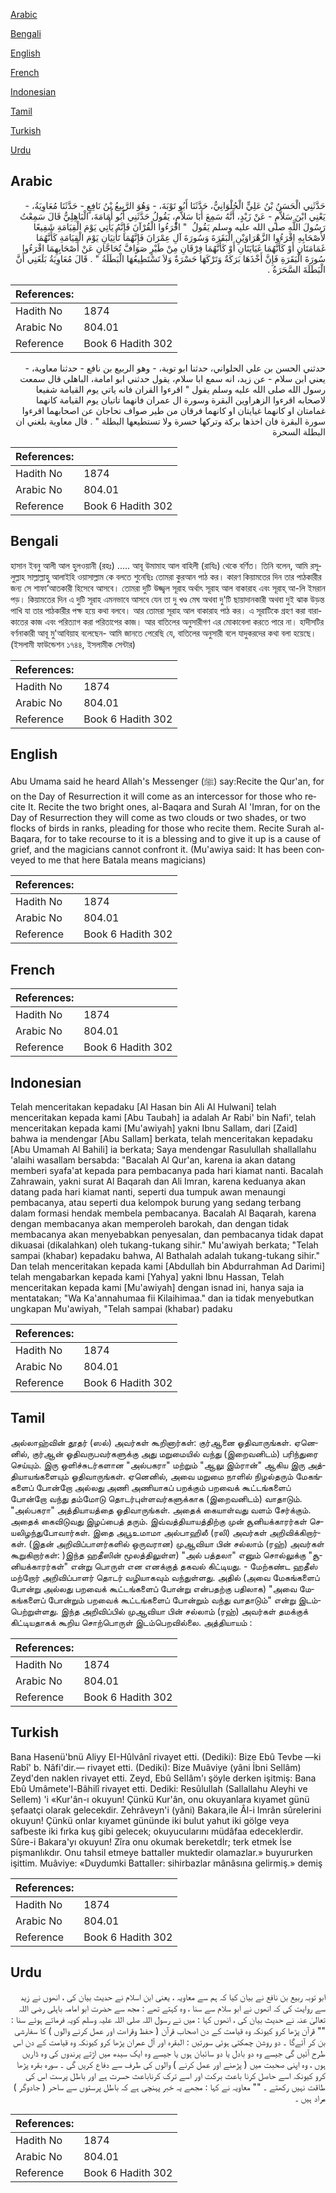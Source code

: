 [Arabic](#arabic)

[Bengali](#bengali)

[English](#english)

[French](#french)

[Indonesian](#indonesian)

[Tamil](#tamil)

[Turkish](#turkish)

[Urdu](#urdu)

## Arabic


<div dir="rtl" lang="ar" style={{fontSize:'larger',backgroundColor:'#f8f9fa',padding:20}}>
حَدَّثَنِي الْحَسَنُ بْنُ عَلِيٍّ الْحُلْوَانِيُّ، حَدَّثَنَا أَبُو تَوْبَةَ، - وَهُوَ الرَّبِيعُ بْنُ نَافِعٍ - حَدَّثَنَا مُعَاوِيَةُ، - يَعْنِي ابْنَ سَلاَّمٍ - عَنْ زَيْدٍ، أَنَّهُ سَمِعَ أَبَا سَلاَّمٍ، يَقُولُ حَدَّثَنِي أَبُو أُمَامَةَ، الْبَاهِلِيُّ قَالَ سَمِعْتُ رَسُولَ اللَّهِ صلى الله عليه وسلم يَقُولُ ‏ "‏ اقْرَءُوا الْقُرْآنَ فَإِنَّهُ يَأْتِي يَوْمَ الْقِيَامَةِ شَفِيعًا لأَصْحَابِهِ اقْرَءُوا الزَّهْرَاوَيْنِ الْبَقَرَةَ وَسُورَةَ آلِ عِمْرَانَ فَإِنَّهُمَا تَأْتِيَانِ يَوْمَ الْقِيَامَةِ كَأَنَّهُمَا غَمَامَتَانِ أَوْ كَأَنَّهُمَا غَيَايَتَانِ أَوْ كَأَنَّهُمَا فِرْقَانِ مِنْ طَيْرٍ صَوَافَّ تُحَاجَّانِ عَنْ أَصْحَابِهِمَا اقْرَءُوا سُورَةَ الْبَقَرَةِ فَإِنَّ أَخْذَهَا بَرَكَةٌ وَتَرْكَهَا حَسْرَةٌ وَلاَ تَسْتَطِيعُهَا الْبَطَلَةُ ‏"‏ ‏.‏ قَالَ مُعَاوِيَةُ بَلَغَنِي أَنَّ الْبَطَلَةَ السَّحَرَةُ ‏.‏
</div>
<div style={{backgroundColor:'#f8f9fa',padding:20, marginBottom: 10}}><table> <thead> <tr> <th>References:</th> <th></th> </tr> </thead> <tbody><tr><td>Hadith No</td><td>1874</td></tr><tr><td>Arabic No</td><td>804.01</td></tr><tr><td>Reference</td><td>Book 6 Hadith 302</td></tr></tbody></table></div>


<div dir="rtl" lang="ar" style={{fontSize:'larger',backgroundColor:'#f8f9fa',padding:20}}>
حدثني الحسن بن علي الحلواني، حدثنا ابو توبة، - وهو الربيع بن نافع - حدثنا معاوية، - يعني ابن سلام - عن زيد، انه سمع ابا سلام، يقول حدثني ابو امامة، الباهلي قال سمعت رسول الله صلى الله عليه وسلم يقول " اقرءوا القران فانه ياتي يوم القيامة شفيعا لاصحابه اقرءوا الزهراوين البقرة وسورة ال عمران فانهما تاتيان يوم القيامة كانهما غمامتان او كانهما غيايتان او كانهما فرقان من طير صواف تحاجان عن اصحابهما اقرءوا سورة البقرة فان اخذها بركة وتركها حسرة ولا تستطيعها البطلة " . قال معاوية بلغني ان البطلة السحرة
</div>
<div style={{backgroundColor:'#f8f9fa',padding:20, marginBottom: 10}}><table> <thead> <tr> <th>References:</th> <th></th> </tr> </thead> <tbody><tr><td>Hadith No</td><td>1874</td></tr><tr><td>Arabic No</td><td>804.01</td></tr><tr><td>Reference</td><td>Book 6 Hadith 302</td></tr></tbody></table></div>

## Bengali


<div dir="ltr" lang="bn" style={{fontSize:'larger',backgroundColor:'#f8f9fa',padding:20}}>
হাসান ইবনু আলী আল হুলওয়ানী (রহঃ) ..... আবূ উমামাহ আল বাহিলী (রাযিঃ) থেকে বর্ণিত। তিনি বলেন, আমি রসূলুল্লাহ সাল্লাল্লাহু আলাইহি ওয়াসাল্লাম কে বলতে শুনেছিঃ তোমরা কুরআন পাঠ কর। কারণ কিয়ামতের দিন তার পাঠকারীর জন্য সে শাফা’আতকারী হিসেবে আসবে। তোমরা দুটি উজ্জ্বল সূরাহ অর্থাৎ সূরাহ আল বাকারাহ এবং সূরাহ্ আ-লি ইমরান পড়। কিয়ামতের দিন এ দুটি সূরাহ এমনভাবে আসবে যেন তা দু খণ্ড মেঘ অথবা দু'টি ছায়াদানকারী অথবা দুই ঝাক উড়ন্ত পাখি যা তার পাঠকারীর পক্ষ হয়ে কথা বলবে। আর তোমরা সূরাহ আল বাকারাহ পাঠ কর। এ সূরাটিকে গ্রহণ করা বারাকাতের কাজ এবং পরিত্যাগ করা পরিতাপের কাজ। আর বাতিলের অনুসারীগণ এর মোকাবেলা করতে পারে না। হাদীসটির বর্ণনাকারী আবূ মু'আবিয়াহ বলেছেন- আমি জানতে পেরেছি যে, বাতিলের অনুসারী বলে যাদুকরদের কথা বলা হয়েছে। (ইসলামী ফাউন্ডেশন ১৭৪৪, ইসলামীক সেন্টার)
</div>
<div style={{backgroundColor:'#f8f9fa',padding:20, marginBottom: 10}}><table> <thead> <tr> <th>References:</th> <th></th> </tr> </thead> <tbody><tr><td>Hadith No</td><td>1874</td></tr><tr><td>Arabic No</td><td>804.01</td></tr><tr><td>Reference</td><td>Book 6 Hadith 302</td></tr></tbody></table></div>

## English


<div dir="ltr" lang="en" style={{fontSize:'larger',backgroundColor:'#f8f9fa',padding:20}}>
Abu Umama said he heard Allah's Messenger (ﷺ) say:Recite the Qur'an, for on the Day of Resurrection it will come as an intercessor for those who recite It. Recite the two bright ones, al-Baqara and Surah Al 'Imran, for on the Day of Resurrection they will come as two clouds or two shades, or two flocks of birds in ranks, pleading for those who recite them. Recite Surah al-Baqara, for to take recourse to it is a blessing and to give it up is a cause of grief, and the magicians cannot confront it. (Mu'awiya said: It has been conveyed to me that here Batala means magicians)
</div>
<div style={{backgroundColor:'#f8f9fa',padding:20, marginBottom: 10}}><table> <thead> <tr> <th>References:</th> <th></th> </tr> </thead> <tbody><tr><td>Hadith No</td><td>1874</td></tr><tr><td>Arabic No</td><td>804.01</td></tr><tr><td>Reference</td><td>Book 6 Hadith 302</td></tr></tbody></table></div>

## French


<div dir="ltr" lang="fr" style={{fontSize:'larger',backgroundColor:'#f8f9fa',padding:20}}>

</div>
<div style={{backgroundColor:'#f8f9fa',padding:20, marginBottom: 10}}><table> <thead> <tr> <th>References:</th> <th></th> </tr> </thead> <tbody><tr><td>Hadith No</td><td>1874</td></tr><tr><td>Arabic No</td><td>804.01</td></tr><tr><td>Reference</td><td>Book 6 Hadith 302</td></tr></tbody></table></div>

## Indonesian


<div dir="ltr" lang="id" style={{fontSize:'larger',backgroundColor:'#f8f9fa',padding:20}}>
Telah menceritakan kepadaku [Al Hasan bin Ali Al Hulwani] telah menceritakan kepada kami [Abu Taubah] ia adalah Ar Rabi' bin Nafi', telah menceritakan kepada kami [Mu'awiyah] yakni Ibnu Sallam, dari [Zaid] bahwa ia mendengar [Abu Sallam] berkata, telah menceritakan kepadaku [Abu Umamah Al Bahili] ia berkata; Saya mendengar Rasulullah shallallahu 'alaihi wasallam bersabda: "Bacalah Al Qur'an, karena ia akan datang memberi syafa'at kepada para pembacanya pada hari kiamat nanti. Bacalah Zahrawain, yakni surat Al Baqarah dan Ali Imran, karena keduanya akan datang pada hari kiamat nanti, seperti dua tumpuk awan menaungi pembacanya, atau seperti dua kelompok burung yang sedang terbang dalam formasi hendak membela pembacanya. Bacalah Al Baqarah, karena dengan membacanya akan memperoleh barokah, dan dengan tidak membacanya akan menyebabkan penyesalan, dan pembacanya tidak dapat dikuasai (dikalahkan) oleh tukang-tukang sihir." Mu'awiyah berkata; "Telah sampai (khabar) kepadaku bahwa, Al Bathalah adalah tukang-tukang sihir." Dan telah menceritakan kepada kami [Abdullah bin Abdurrahman Ad Darimi] telah mengabarkan kepada kami [Yahya] yakni Ibnu Hassan, Telah menceritakan kepada kami [Mu'awiyah] dengan isnad ini, hanya saja ia mentatakan; "Wa Ka'annahumaa fii Kilaihimaa." dan ia tidak menyebutkan ungkapan Mu'awiyah, "Telah sampai (khabar) padaku
</div>
<div style={{backgroundColor:'#f8f9fa',padding:20, marginBottom: 10}}><table> <thead> <tr> <th>References:</th> <th></th> </tr> </thead> <tbody><tr><td>Hadith No</td><td>1874</td></tr><tr><td>Arabic No</td><td>804.01</td></tr><tr><td>Reference</td><td>Book 6 Hadith 302</td></tr></tbody></table></div>

## Tamil


<div dir="ltr" lang="ta" style={{fontSize:'larger',backgroundColor:'#f8f9fa',padding:20}}>
அல்லாஹ்வின் தூதர் (ஸல்) அவர்கள் கூறினார்கள்: குர்ஆனை ஓதிவாருங்கள். ஏனெனில், குர்ஆன் ஓதிவருபவர்களுக்கு அது மறுமையில் வந்து (இறைவனிடம்) பரிந்துரை செய்யும். இரு ஒளிச்சுடர்களான "அல்பகரா" மற்றும் "ஆலு இம்ரான்" ஆகிய இரு அத்தியாயங்களையும் ஓதிவாருங்கள். ஏனெனில், அவை மறுமை நாளில் நிழல்தரும் மேகங்களைப் போன்றோ அல்லது அணி அணியாகப் பறக்கும் பறவைக் கூட்டங்களைப் போன்றோ வந்து தம்மோடு தொடர்புள்ளவர்களுக்காக (இறைவனிடம்) வாதாடும். "அல்பகரா" அத்தியாயத்தை ஓதிவாருங்கள். அதைக் கையாள்வது வளம் சேர்க்கும். அதைக் கைவிடுவது இழப்பைத் தரும். இவ்வத்தியாயத்திற்கு முன் சூனியக்காரர்கள் செயலிழந்துபோவார்கள். இதை அபூஉமாமா அல்பாஹிலீ (ரலி) அவர்கள் அறிவிக்கிறார்கள். (இதன் அறிவிப்பாளர்களில் ஒருவரான) முஆவியா பின் சல்லாம் (ரஹ்) அவர்கள் கூறுகிறார்கள்: )இந்த ஹதீஸின் மூலத்திலுள்ள) "அல் பத்தலா" எனும் சொல்லுக்கு "சூனியக்காரர்கள்" என்று பொருள் என எனக்குத் தகவல் கிட்டியது. - மேற்கண்ட ஹதீஸ் மற்றோர் அறிவிப்பாளர் தொடர் வழியாகவும் வந்துள்ளது. அதில் (அவை மேகங்களைப் போன்று அல்லது பறவைக் கூட்டங்களைப் போன்று என்பதற்கு பதிலாக) "அவை மேகங்களைப் போன்றும் பறவைக் கூட்டங்களைப் போன்றும் வந்து வாதாடும்" என்று இடம்பெற்றுள்ளது. இந்த அறிவிப்பில் முஆவியா பின் சல்லாம் (ரஹ்) அவர்கள் தமக்குக் கிட்டியதாகக் கூறிய சொற்பொருள் இடம்பெறவில்லை. அத்தியாயம் :
</div>
<div style={{backgroundColor:'#f8f9fa',padding:20, marginBottom: 10}}><table> <thead> <tr> <th>References:</th> <th></th> </tr> </thead> <tbody><tr><td>Hadith No</td><td>1874</td></tr><tr><td>Arabic No</td><td>804.01</td></tr><tr><td>Reference</td><td>Book 6 Hadith 302</td></tr></tbody></table></div>

## Turkish


<div dir="ltr" lang="tr" style={{fontSize:'larger',backgroundColor:'#f8f9fa',padding:20}}>
Bana Hasenü'bnü Aliyy EI-Hûlvânî rivayet etti. (Dediki): Bize Ebû Tevbe —ki Rabî' b. Nâfi'dir.— rivayet etti. (Dediki): Bize Muâviye (yâni İbni Sellâm) Zeyd'den naklen rivayet etti. Zeyd, Ebû SelIâm'ı şöyle derken işitmiş: Bana Ebû Umâmete'l-Bâhilî rivayet etti. Dediki: Resûlullah (Sallallahu Aleyhi ve Sellem) 'i «Kur'ân-ı okuyun! Çünkü Kur'ân, onu okuyanlara kıyamet günü şefaatçi olarak gelecekdir. Zehrâveyn'i (yâni) Bakara,ile Âl-i Imrân sûrelerini okuyun! Çünkü onlar kıyamet gününde iki bulut yahut iki gölge veya safbeste iki fırka kuş gibi gelecek; okuyucularını müdâfaa edeceklerdir. Sûre-i Bakara'yı okuyun! Zîra onu okumak bereketdİr; terk etmek İse pişmanlıkdır. Onu tahsil etmeye battaller muktedir olamazlar.» buyururken işittim. Muâviye: «Duydumki BattalIer: sihirbazlar mânâsına gelirmiş.» demiş
</div>
<div style={{backgroundColor:'#f8f9fa',padding:20, marginBottom: 10}}><table> <thead> <tr> <th>References:</th> <th></th> </tr> </thead> <tbody><tr><td>Hadith No</td><td>1874</td></tr><tr><td>Arabic No</td><td>804.01</td></tr><tr><td>Reference</td><td>Book 6 Hadith 302</td></tr></tbody></table></div>

## Urdu


<div dir="rtl" lang="ur" style={{fontSize:'larger',backgroundColor:'#f8f9fa',padding:20}}>
ابو توبہ ربیع بن نافع نے بیان کیا کہ ہم سے معاویہ ، یعنی ابن اسلام نے حدیث بیان کی ، انھوں نے زید سے روایت کی کہ انھوں نے ابو سلام سے سنا ، وہ کہتے تھے : مجھ سے حضرت ابو امامہ باہلی رضی اللہ تعالیٰ عنہ نے حدیث بیان کی ، انھوں کہا : میں نے رسول اللہ صلی اللہ علیہ وسلم کویہ فرماتے ہوئے سنا : "" قرآن پڑھا کرو کیونکہ وہ قیامت کے دن اصحاب قرآن ( حفظ وقراءت اور عمل کرنے والوں ) کا سفارشی بن کر آئےگا ۔ دو روشن چمکتی ہوئی سورتیں : البقرہ اور آل عمران پڑھا کرو کیونکہ وہ قیامت کے دن اس طرح آئیں گی جیسے وہ دو بادل یا دو سائبان ہوں یا جیسے وہ ایک سیدھ میں اڑتے پرندوں کی وہ ڈاریں ہوں ، وہ اپنی صحبت میں ( پڑھنے اور عمل کرنے ) والوں کی طرف سے دفاع کریں گی ۔ سورہ بقرہ پڑھا کرو کیونکہ اسے حاصل کرنا باعث برکت اور اسے ترک کرناباعث حسرت ہے اور باطل پرست اس کی طاقت نہیں رکھتے ۔ "" معاویہ نے کہا : مجھے یہ خبر پہنچی ہے کہ باطل پرستوں سے ساحر ( جادوگر ) مراد ہیں ۔
</div>
<div style={{backgroundColor:'#f8f9fa',padding:20, marginBottom: 10}}><table> <thead> <tr> <th>References:</th> <th></th> </tr> </thead> <tbody><tr><td>Hadith No</td><td>1874</td></tr><tr><td>Arabic No</td><td>804.01</td></tr><tr><td>Reference</td><td>Book 6 Hadith 302</td></tr></tbody></table></div>